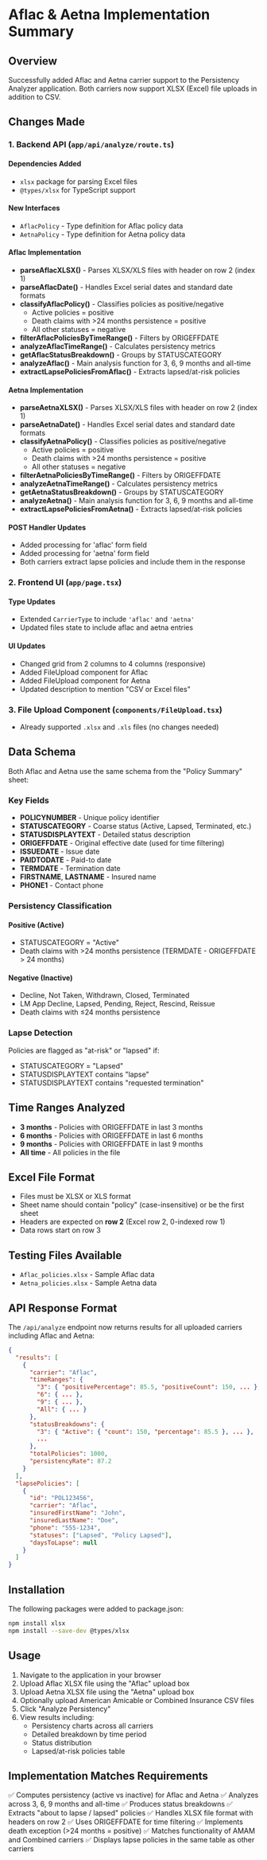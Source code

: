 # Aflac & Aetna Implementation Summary

## Overview
Successfully added Aflac and Aetna carrier support to the Persistency Analyzer application. Both carriers now support XLSX (Excel) file uploads in addition to CSV.

## Changes Made

### 1. Backend API (`app/api/analyze/route.ts`)

#### Dependencies Added
- `xlsx` package for parsing Excel files
- `@types/xlsx` for TypeScript support

#### New Interfaces
- `AflacPolicy` - Type definition for Aflac policy data
- `AetnaPolicy` - Type definition for Aetna policy data

#### Aflac Implementation
- **parseAflacXLSX()** - Parses XLSX/XLS files with header on row 2 (index 1)
- **parseAflacDate()** - Handles Excel serial dates and standard date formats
- **classifyAflacPolicy()** - Classifies policies as positive/negative
  - Active policies = positive
  - Death claims with >24 months persistence = positive
  - All other statuses = negative
- **filterAflacPoliciesByTimeRange()** - Filters by ORIGEFFDATE
- **analyzeAflacTimeRange()** - Calculates persistency metrics
- **getAflacStatusBreakdown()** - Groups by STATUSCATEGORY
- **analyzeAflac()** - Main analysis function for 3, 6, 9 months and all-time
- **extractLapsePoliciesFromAflac()** - Extracts lapsed/at-risk policies

#### Aetna Implementation
- **parseAetnaXLSX()** - Parses XLSX/XLS files with header on row 2 (index 1)
- **parseAetnaDate()** - Handles Excel serial dates and standard date formats
- **classifyAetnaPolicy()** - Classifies policies as positive/negative
  - Active policies = positive
  - Death claims with >24 months persistence = positive
  - All other statuses = negative
- **filterAetnaPoliciesByTimeRange()** - Filters by ORIGEFFDATE
- **analyzeAetnaTimeRange()** - Calculates persistency metrics
- **getAetnaStatusBreakdown()** - Groups by STATUSCATEGORY
- **analyzeAetna()** - Main analysis function for 3, 6, 9 months and all-time
- **extractLapsePoliciesFromAetna()** - Extracts lapsed/at-risk policies

#### POST Handler Updates
- Added processing for 'aflac' form field
- Added processing for 'aetna' form field
- Both carriers extract lapse policies and include them in the response

### 2. Frontend UI (`app/page.tsx`)

#### Type Updates
- Extended `CarrierType` to include `'aflac'` and `'aetna'`
- Updated files state to include aflac and aetna entries

#### UI Updates
- Changed grid from 2 columns to 4 columns (responsive)
- Added FileUpload component for Aflac
- Added FileUpload component for Aetna
- Updated description to mention "CSV or Excel files"

### 3. File Upload Component (`components/FileUpload.tsx`)
- Already supported `.xlsx` and `.xls` files (no changes needed)

## Data Schema

Both Aflac and Aetna use the same schema from the "Policy Summary" sheet:

### Key Fields
- **POLICYNUMBER** - Unique policy identifier
- **STATUSCATEGORY** - Coarse status (Active, Lapsed, Terminated, etc.)
- **STATUSDISPLAYTEXT** - Detailed status description
- **ORIGEFFDATE** - Original effective date (used for time filtering)
- **ISSUEDATE** - Issue date
- **PAIDTODATE** - Paid-to date
- **TERMDATE** - Termination date
- **FIRSTNAME**, **LASTNAME** - Insured name
- **PHONE1** - Contact phone

### Persistency Classification

#### Positive (Active)
- STATUSCATEGORY = "Active"
- Death claims with >24 months persistence (TERMDATE - ORIGEFFDATE > 24 months)

#### Negative (Inactive)
- Decline, Not Taken, Withdrawn, Closed, Terminated
- LM App Decline, Lapsed, Pending, Reject, Rescind, Reissue
- Death claims with ≤24 months persistence

### Lapse Detection
Policies are flagged as "at-risk" or "lapsed" if:
- STATUSCATEGORY = "Lapsed"
- STATUSDISPLAYTEXT contains "lapse"
- STATUSDISPLAYTEXT contains "requested termination"

## Time Ranges Analyzed
- **3 months** - Policies with ORIGEFFDATE in last 3 months
- **6 months** - Policies with ORIGEFFDATE in last 6 months
- **9 months** - Policies with ORIGEFFDATE in last 9 months
- **All time** - All policies in the file

## Excel File Format
- Files must be XLSX or XLS format
- Sheet name should contain "policy" (case-insensitive) or be the first sheet
- Headers are expected on **row 2** (Excel row 2, 0-indexed row 1)
- Data rows start on row 3

## Testing Files Available
- `Aflac_policies.xlsx` - Sample Aflac data
- `Aetna_policies.xlsx` - Sample Aetna data

## API Response Format
The `/api/analyze` endpoint now returns results for all uploaded carriers including Aflac and Aetna:

```json
{
  "results": [
    {
      "carrier": "Aflac",
      "timeRanges": {
        "3": { "positivePercentage": 85.5, "positiveCount": 150, ... },
        "6": { ... },
        "9": { ... },
        "All": { ... }
      },
      "statusBreakdowns": {
        "3": { "Active": { "count": 150, "percentage": 85.5 }, ... },
        ...
      },
      "totalPolicies": 1000,
      "persistencyRate": 87.2
    }
  ],
  "lapsePolicies": [
    {
      "id": "POL123456",
      "carrier": "Aflac",
      "insuredFirstName": "John",
      "insuredLastName": "Doe",
      "phone": "555-1234",
      "statuses": ["Lapsed", "Policy Lapsed"],
      "daysToLapse": null
    }
  ]
}
```

## Installation
The following packages were added to package.json:
```bash
npm install xlsx
npm install --save-dev @types/xlsx
```

## Usage
1. Navigate to the application in your browser
2. Upload Aflac XLSX file using the "Aflac" upload box
3. Upload Aetna XLSX file using the "Aetna" upload box
4. Optionally upload American Amicable or Combined Insurance CSV files
5. Click "Analyze Persistency"
6. View results including:
   - Persistency charts across all carriers
   - Detailed breakdown by time period
   - Status distribution
   - Lapsed/at-risk policies table

## Implementation Matches Requirements
✅ Computes persistency (active vs inactive) for Aflac and Aetna
✅ Analyzes across 3, 6, 9 months and all-time
✅ Produces status breakdowns
✅ Extracts "about to lapse / lapsed" policies
✅ Handles XLSX file format with headers on row 2
✅ Uses ORIGEFFDATE for time filtering
✅ Implements death exception (>24 months = positive)
✅ Matches functionality of AMAM and Combined carriers
✅ Displays lapse policies in the same table as other carriers

